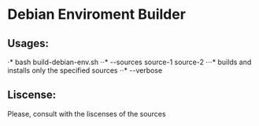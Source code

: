 # Debian Enviroment Builder

## Usages:
  ⋅* bash build-debian-env.sh
     ⋅⋅* --sources source-1 source-2
         ⋅⋅⋅* builds and installs only the specified sources
     ⋅⋅* --verbose
     


## Liscense:
Please, consult with the liscenses of the sources
